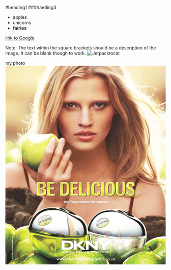 #heading1
###haeding3

- apples
- unicorns
- **fairies**

[link to Google](https://www.google.com)

Note: The text within the square brackets should be a description of the image. It can be blank though to work.
![Jetpacktocat](https://octodex.github.com/images/jetpacktocat.png)

my photo
![](images/Lara-Stone-Be-Delicious-designscene-net-01.jpg)
